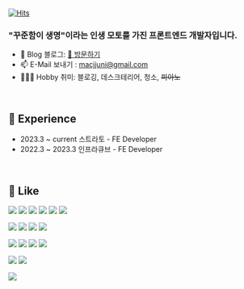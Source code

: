 
<br>

[![Hits](https://hits.seeyoufarm.com/api/count/incr/badge.svg?url=https%3A%2F%2Fgithub.com%2Fmacjjuni&count_bg=%23FF5050&title_bg=%23555555&icon=&icon_color=%23E7E7E7&title=View&edge_flat=false)](https://hits.seeyoufarm.com)

<h3>"꾸준함이 생명"이라는 인생 모토를 가진 프론트엔드 개발자입니다.</h3>

- 🌲 Blog 블로그: [🔗 방문하기](https://kku.dev/)
- 📫 E-Mail 보내기 : macjjuni@gmail.com
- 🤾🏻‍♂️ Hobby 취미: 블로깅, 데스크테리어, 청소, <del>피아노</del>

<br>

## 🌳 Experience

- 2023.3 ~ current 스트라토  - FE Developer
- 2022.3 ~ 2023.3  인프라큐브 - FE Developer

<br>

## 💜 Like


<img src="https://img.shields.io/badge/Next.js-000000?style=for-the-badge&logo=Next.js&logoColor=white" /> <img src="https://img.shields.io/badge/React-61DAFB?style=for-the-badge&logo=React&logoColor=white" /> <img src="https://img.shields.io/badge/Vue.js-4FC08D?style=for-the-badge&logo=Vue.js&logoColor=white" /> <img src="https://img.shields.io/badge/TypeScript-3178C6?style=for-the-badge&logo=TypeScript&logoColor=white" /> <img src="https://img.shields.io/badge/Webpack-8DD6F9?style=for-the-badge&logo=Webpack&logoColor=white" /> <img src="https://img.shields.io/badge/Vite-646CFF?style=for-the-badge&logo=Vite&logoColor=white" />

<img src="https://img.shields.io/badge/Tailwind CSS-06B6D4?style=for-the-badge&logo=TailwindCSS&logoColor=white" /> <img src="https://img.shields.io/badge/Styled Components-DB7093?style=for-the-badge&logo=Styled-Components&logoColor=white" /> <img src="https://img.shields.io/badge/MUI-007FFF?style=for-the-badge&logo=MUI&logoColor=white" /> <img src="https://img.shields.io/badge/Framer-0055FF?style=for-the-badge&logo=Framer&logoColor=white" />

<img src="https://img.shields.io/badge/HTML5-E34F26?style=for-the-badge&logo=HTML5&logoColor=white" /> <img src="https://img.shields.io/badge/JavaScript-F7DF1E?style=for-the-badge&logo=JavaScript&logoColor=white" /> <img src="https://img.shields.io/badge/CSS3-1572B6?style=for-the-badge&logo=CSS3&logoColor=white" /> <img src="https://img.shields.io/badge/Sass-CC6699?style=for-the-badge&logo=Sass&logoColor=white" />

<img src="https://img.shields.io/badge/Firebase-FFCA28?style=for-the-badge&logo=Firebase&logoColor=white" /> <img src="https://img.shields.io/badge/AmazonEC2-FF9900?style=for-the-badge&logo=AmazonEC2&logoColor=white" />

<img src="https://img.shields.io/badge/Notion-000000?style=for-the-badge&logo=Notion&logoColor=white" />



